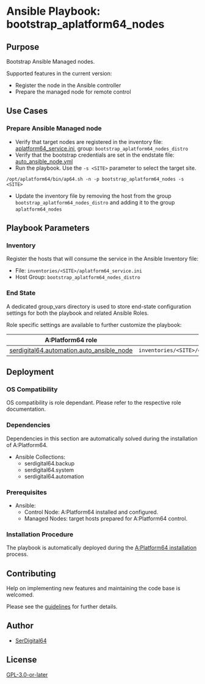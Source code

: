 # Ansible Playbook: bootstrap_aplatform64_nodes

## Purpose

Bootstrap Ansible Managed nodes.

Supported features in the current version:

- Register the node in the Ansible controller
- Prepare the managed node for remote control

## Use Cases

### Prepare Ansible Managed node

- Verify that target nodes are registered in the inventory file: [aplatform64_service.ini](#inventory), group: `bootstrap_aplatform64_nodes_distro`
- Verify that the bootstrap credentials are set in the endstate file: [auto_ansible_node.yml](#end-state)
- Run the playbook. Use the `-s <SITE>` parameter to select the target site.

```shell
/opt/aplatform64/bin/ap64.sh -n -p bootstrap_aplatform64_nodes -s <SITE>
```

- Update the inventory file by removing the host from the group `bootstrap_aplatform64_nodes_distro` and adding it to the group `aplatform64_nodes`

## Playbook Parameters

### Inventory

Register the hosts that will consume the service in the Ansible Inventory file:

- File: `inventories/<SITE>/aplatform64_service.ini`
- Host Group: `bootstrap_aplatform64_nodes_distro`

### End State

A dedicated group_vars directory is used to store end-state configuration settings for both the playbook and related Ansible Roles.

Role specific settings are available to further customize the playbook:

| A:Platform64 role                                                                          | group_vars file                                                                              |
| ------------------------------------------------------------------------------------------ | -------------------------------------------------------------------------------------------- |
| [serdigital64.automation.auto_ansible_node](../roles/auto_ansible_node.md#role-parameters) | `inventories/<SITE>/group_vars/bootstrap_aplatform64_nodes_distro/auto_ansible_node.yml` |

## Deployment

### OS Compatibility

OS compatibility is role dependant. Please refer to the respective role documentation.

### Dependencies

Dependencies in this section are automatically solved during the installation of A:Platform64.

- Ansible Collections:
  - serdigital64.backup
  - serdigital64.system
  - serdigital64.automation

### Prerequisites

- Ansible:
  - Control Node: A:Platform64 installed and configured.
  - Managed Nodes: target hosts prepared for A:Platform64 control.

### Installation Procedure

The playbook is automatically deployed during the [A:Platform64 installation](/#installation) process.

## Contributing

Help on implementing new features and maintaining the code base is welcomed.

Please see the [guidelines](https://aplatform64.readthedocs.io/en/latest/contributing/CONTRIBUTING) for further details.

## Author

- [SerDigital64](https://serdigital64.github.io/)

## License

[GPL-3.0-or-later](https://www.gnu.org/licenses/gpl-3.0.txt)
